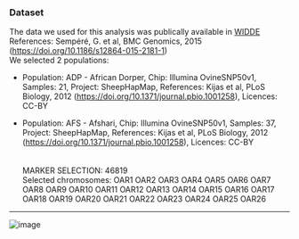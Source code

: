 ### Dataset
The data we used for this analysis was publically available in [WIDDE](http://widde.toulouse.inra.fr/widde/) References: Sempéré, G. et al, BMC Genomics, 2015 (https://doi.org/10.1186/s12864-015-2181-1)     
We selected 2 populations:
+ Population: ADP - African Dorper,
	Chip: Illumina OvineSNP50v1,
	Samples: 21,
	Project: SheepHapMap,
	References: Kijas et al, PLoS Biology, 2012 (https://doi.org/10.1371/journal.pbio.1001258),
	Licences: CC-BY

+ Population: AFS - Afshari,
	Chip: Illumina OvineSNP50v1,
	Samples: 37,
	Project: SheepHapMap,
	References: Kijas et al, PLoS Biology, 2012 (https://doi.org/10.1371/journal.pbio.1001258),
	Licences: CC-BY </br></br></br>
MARKER SELECTION: 46819</br>
Selected chromosomes: OAR1 OAR2 OAR3 OAR4 OAR5 OAR6 OAR7 OAR8 OAR9 OAR10 OAR11 OAR12 OAR13 OAR14 OAR15 OAR16 OAR17 OAR18 OAR19 OAR20 OAR21 OAR22 OAR23 OAR24 OAR25 OAR26
----------------
![image](https://github.com/NajlaAbassi/roh_analysis/assets/112277365/bc443931-597f-4009-9fb9-c72436fa66c7)




